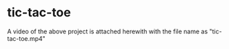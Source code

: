 # tic-tac-toe
A video of the above project is attached herewith with the file name as "tic-tac-toe.mp4"
